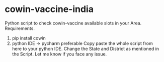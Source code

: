 # cowin-vaccine-india
Python script to check cowin-vaccine available slots in your Area.
Requirements.
1. pip install cowin 
2. python IDE -> pycharm preferable
Copy paste the whole script from here to your python IDE. 
Change the State and District as mentioned in the Script.
Let me know if you face any issue. 
